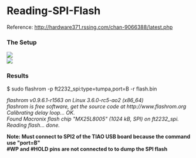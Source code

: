 # Reading-SPI-Flash
Reference: http://hardware371.rssing.com/chan-9066388/latest.php

<h3>The Setup</h3>
<img src="https://ao2.it/sites/default/files/blog/2012/09/23/tumpa/tumpa-mx25l8005.png"> <br>
<img src="https://ao2.it/sites/default/files/imagecache/scaled-250px/blog/2012/09/23/tumpa/tumpa-mx25l8005-photo.jpg">

<h3>Results</h3>
$ sudo flashrom -p ft2232_spi:type=tumpa,port=B -r flash.bin<br>
<p>
<i>flashrom v0.9.6.1-r1563 on Linux 3.6.0-rc5-ao2 (x86_64)<br>
flashrom is free software, get the source code at http://www.flashrom.org<br>
Calibrating delay loop... OK.<br>
Found Macronix flash chip "MX25L8005" (1024 kB, SPI) on ft2232_spi.<br>
Reading flash... done.<br>
</i>
</P>

<b>Note: Must connect to SPI2 of the TIAO USB board because the command use "port=B"<br>
\#WP and \#HOLD pins are not connected to to dump the SPI flash
</b>


